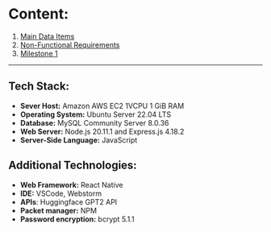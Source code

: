 # Content: 

1. [Main Data Items](Main%20data%20items.md)
2. [Non-Functional Requirements](Non-Functional%20Requirement.md)
3. [Milestone 1](Milestone1.md)

---

## Tech Stack: 
- **Sever Host:** Amazon AWS EC2 1VCPU 1 GiB RAM
- **Operating System:** Ubuntu Server 22.04 LTS
- **Database:** MySQL Community Server 8.0.36
- **Web Server:** Node.js 20.11.1 and Express.js 4.18.2
- **Server-Side Language:** JavaScript
 
## Additional Technologies:
  - **Web Framework:** React Native
  - **IDE:** VSCode, Webstorm
  - **APIs**: Huggingface GPT2 API
  - **Packet manager:** NPM
  - **Password encryption:** bcrypt 5.1.1
